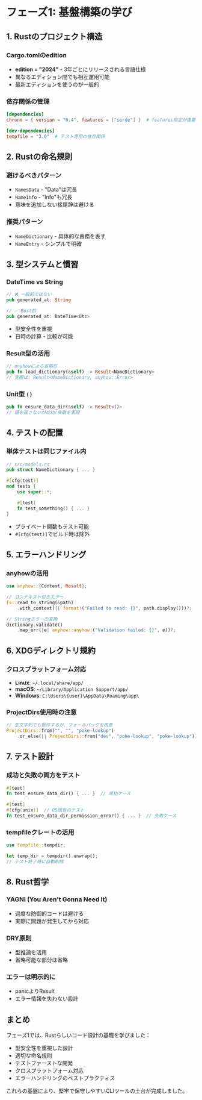 # フェーズ1: 基盤構築の学び

## 1. Rustのプロジェクト構造

### Cargo.tomlのedition
- **edition = "2024"** - 3年ごとにリリースされる言語仕様
- 異なるエディション間でも相互運用可能
- 最新エディションを使うのが一般的

### 依存関係の管理
```toml
[dependencies]
chrono = { version = "0.4", features = ["serde"] }  # features指定が重要

[dev-dependencies]
tempfile = "3.0"  # テスト専用の依存関係
```

## 2. Rustの命名規則

### 避けるべきパターン
- `NamesData` - "Data"は冗長
- `NameInfo` - "Info"も冗長
- 意味を追加しない接尾辞は避ける

### 推奨パターン
- `NameDictionary` - 具体的な責務を表す
- `NameEntry` - シンプルで明確

## 3. 型システムと慣習

### DateTime vs String
```rust
// ❌ 一般的ではない
pub generated_at: String

// ✅ Rust的
pub generated_at: DateTime<Utc>
```
- 型安全性を重視
- 日時の計算・比較が可能

### Result型の活用
```rust
// anyhowによる省略形
pub fn load_dictionary(&self) -> Result<NameDictionary>
// 実際は: Result<NameDictionary, anyhow::Error>
```

### Unit型 `()`
```rust
pub fn ensure_data_dir(&self) -> Result<()>
// 値を返さないが成功/失敗を表現
```

## 4. テストの配置

### 単体テストは同じファイル内
```rust
// src/models.rs
pub struct NameDictionary { ... }

#[cfg(test)]
mod tests {
    use super::*;

    #[test]
    fn test_something() { ... }
}
```
- プライベート関数もテスト可能
- `#[cfg(test)]`でビルド時は除外

## 5. エラーハンドリング

### anyhowの活用
```rust
use anyhow::{Context, Result};

// コンテキスト付きエラー
fs::read_to_string(&path)
    .with_context(|| format!("Failed to read: {}", path.display()))?;

// Stringエラーの変換
dictionary.validate()
    .map_err(|e| anyhow::anyhow!("Validation failed: {}", e))?;
```

## 6. XDGディレクトリ規約

### クロスプラットフォーム対応
- **Linux**: `~/.local/share/app/`
- **macOS**: `~/Library/Application Support/app/`
- **Windows**: `C:\Users\{user}\AppData\Roaming\app\`

### ProjectDirs使用時の注意
```rust
// 空文字列でも動作するが、フォールバックを用意
ProjectDirs::from("", "", "poke-lookup")
    .or_else(|| ProjectDirs::from("dev", "poke-lookup", "poke-lookup"))
```

## 7. テスト設計

### 成功と失敗の両方をテスト
```rust
#[test]
fn test_ensure_data_dir() { ... }  // 成功ケース

#[test]
#[cfg(unix)]  // OS固有のテスト
fn test_ensure_data_dir_permission_error() { ... }  // 失敗ケース
```

### tempfileクレートの活用
```rust
use tempfile::tempdir;

let temp_dir = tempdir().unwrap();
// テスト終了時に自動削除
```

## 8. Rust哲学

### YAGNI (You Aren't Gonna Need It)
- 過度な防御的コードは避ける
- 実際に問題が発生してから対応

### DRY原則
- 型推論を活用
- 省略可能な部分は省略

### エラーは明示的に
- panicよりResult
- エラー情報を失わない設計

## まとめ

フェーズ1では、Rustらしいコード設計の基礎を学びました：
- 型安全性を重視した設計
- 適切な命名規則
- テストファーストな開発
- クロスプラットフォーム対応
- エラーハンドリングのベストプラクティス

これらの基盤により、堅牢で保守しやすいCLIツールの土台が完成しました。